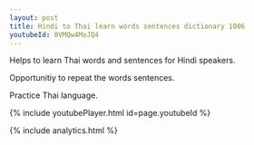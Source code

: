 ```yaml
---
layout: post
title: Hindi to Thai learn words sentences dictionary 1006 
youtubeId: 0VMQw4MoJQ4
---
```

 
 
Helps to learn Thai words and sentences for Hindi speakers.

Opportunitiy to repeat the words sentences. 

Practice Thai language. 
 
{% include youtubePlayer.html id=page.youtubeId %}
 
 
{% include analytics.html %}